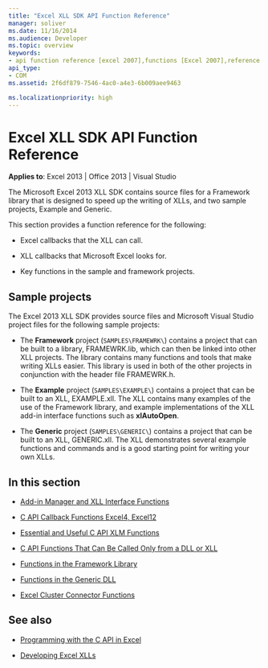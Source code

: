 ```yaml
---
title: "Excel XLL SDK API Function Reference"
manager: soliver
ms.date: 11/16/2014
ms.audience: Developer
ms.topic: overview
keywords:
- api function reference [excel 2007],functions [Excel 2007],reference [Excel 2007],Excel 2007 XLL Software Development Kit, reference
api_type:
- COM
ms.assetid: 2f6df879-7546-4ac0-a4e3-6b009aee9463

ms.localizationpriority: high
---
```


# Excel XLL SDK API Function Reference

**Applies to**: Excel 2013 | Office 2013 | Visual Studio 
  
The Microsoft Excel 2013 XLL SDK contains source files for a Framework library that is designed to speed up the writing of XLLs, and two sample projects, Example and Generic. 
  
This section provides a function reference for the following:
  
- Excel callbacks that the XLL can call.
    
- XLL callbacks that Microsoft Excel looks for.
    
- Key functions in the sample and framework projects.
    
## Sample projects

The Excel 2013 XLL SDK provides source files and Microsoft Visual Studio project files for the following sample projects:
  
- The **Framework** project (`SAMPLES\FRAMEWRK\`) contains a project that can be built to a library, FRAMEWRK.lib, which can then be linked into other XLL projects. The library contains many functions and tools that make writing XLLs easier. This library is used in both of the other projects in conjunction with the header file FRAMEWRK.h.
    
- The **Example** project (`SAMPLES\EXAMPLE\`) contains a project that can be built to an XLL, EXAMPLE.xll. The XLL contains many examples of the use of the Framework library, and example implementations of the XLL add-in interface functions such as **xlAutoOpen**.
    
- The **Generic** project (`SAMPLES\GENERIC\`) contains a project that can be built to an XLL, GENERIC.xll. The XLL demonstrates several example functions and commands and is a good starting point for writing your own XLLs.
    
## In this section

- [Add-in Manager and XLL Interface Functions](add-in-manager-and-xll-interface-functions.md)
  
- [C API Callback Functions Excel4, Excel12](c-api-callback-functions-excel4-excel12.md)
  
- [Essential and Useful C API XLM Functions](essential-and-useful-c-api-xlm-functions.md)
  
- [C API Functions That Can Be Called Only from a DLL or XLL](c-api-functions-that-can-be-called-only-from-a-dll-or-xll.md)
  
- [Functions in the Framework Library](functions-in-the-framework-library.md)
  
- [Functions in the Generic DLL](functions-in-the-generic-dll.md)
  
- [Excel Cluster Connector Functions](excel-cluster-connector-functions.md)
  
## See also

- [Programming with the C API in Excel](programming-with-the-c-api-in-excel.md)
  
- [Developing Excel XLLs](developing-excel-xlls.md)

